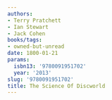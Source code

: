 ```yaml
---
authors:
- Terry Pratchett
- Ian Stewart
- Jack Cohen
books/tags:
- owned-but-unread
date: 1800-01-21
params:
  isbn13: '9780091951702'
  year: '2013'
slug: '9780091951702'
title: The Science Of Discworld
---
```


<!--more-->